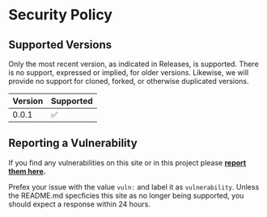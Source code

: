 # Security Policy

## Supported Versions

Only the most recent version, as indicated in Releases, is supported. There is no support, expressed or implied, for older versions.  Likewise, we will provide no support for cloned, forked, or otherwise duplicated versions.

| Version | Supported          |
| ------- | ------------------ |
| 0.0.1   | :white_check_mark: |


## Reporting a Vulnerability

If you find any vulnerabilities on this site or in this project please **[report them here](https://github.com/Carnix/pishock-publications/issues).**

Prefex your issue with the value `vuln:` and label it as `vulnerability`.  Unless the README.md specficies this site as no longer being supported, you should expect a response within 24 hours.


